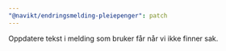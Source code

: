 ```yaml
---
"@navikt/endringsmelding-pleiepenger": patch
---
```


Oppdatere tekst i melding som bruker får når vi ikke finner sak.
